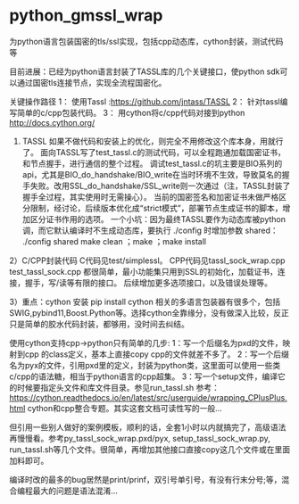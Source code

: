 # python_gmssl_wrap
为python语言包装国密的tls/ssl实现，包括cpp动态库，cython封装，测试代码等


目前进展：已经为python语言封装了TASSL库的几个关键接口，使python sdk可以通过国密tls连接节点，实现全流程国密化。

关键操作路径
1： 使用Tassl :https://github.com/jntass/TASSL
2： 针对tassl编写简单的c/cpp包装代码。
3： 用cython将c/cpp代码对接到python http://docs.cython.org/


1) TASSL
如果不做代码和安装上的优化，则完全不用修改这个库本身，用就行了。
面向TASSL写了test_tassl.c的测试代码，可以全程跑通加载国密证书，和节点握手，进行通信的整个过程。
调试test_tassl.c的坑主要是BIO系列的api，尤其是BIO_do_handshake/BIO_write在当时环境不生效，导致莫名的握手失败。改用SSL_do_handshake/SSL_write则一次通过（注，TASSL封装了握手全过程，其实使用时无需操心）。
当前的国密签名和加密证书未做严格区分限制，经讨论，后续版本优化成“strict模式”，部署节点生成证书的脚本，增加区分证书作用的选项。
一个小坑：因为最终TASSL要作为动态库被python调，而它默认编译时不生成动态库，要执行 ./config 时增加参数 shared：
./config shared
make clean ；make ；make install


2）C/CPP封装代码
C代码见test/simplessl。
CPP代码见tassl_sock_wrap.cpp  test_tassl_sock.cpp
都很简单，最小功能集只用到SSL的初始化，加载证书，连接，握手，写/读等有限的接口。
后续增加更多选项接口，以及错误处理等。

3）重点：cython
安装 pip install cython
相关的多语言包装器有很多个，包括SWIG,pybind11,Boost.Python等。选择cython全靠缘分，没有做深入比较，反正只是简单的胶水代码封装，都够用，没时间去纠结。

使用cython支持cpp->python只有简单的几步:
1：写一个后缀名为pxd的文件，映射到cpp 的class定义，基本上直接copy cpp的文件就差不多了。
2：写一个后缀名为pyx的文件，引用pxd里的定义，封装为python类，这里面可以使用一些类c/cpp的语法糖，相当于python语言的cpp超集。
3：写一个setup文件，编译它的时候要指定头文件和库文件目录。参见run_tassl.sh
参考：https://cython.readthedocs.io/en/latest/src/userguide/wrapping_CPlusPlus.html cython和cpp整合专题。其实这套文档可读性写的一般...

但引用一些别人做好的案例模板，顺利的话，全套1小时以内就搞完了，高级语法再慢慢看。参考py_tassl_sock_wrap.pxd/pyx, setup_tassl_sock_wrap.py, run_tassl.sh等几个文件。很简单，再增加其他接口直接copy这几个文件或在里面加料即可。

编译时改的最多的bug居然是print/prinf，双引号单引号，有没有行末分号;等，混合编程最大的问题是语法混淆...


